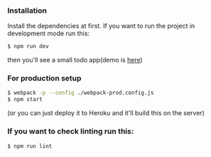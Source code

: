 ### Installation

Install the dependencies at first.
If you want to run the project in development mode run this:

```sh
$ npm run dev
```
then you'll see a small todo app(demo is [here](https://react-heroku.herokuapp.com/))

### For production setup

```sh
$ webpack -p --config ./webpack-prod.config.js
$ npm start
```
(or you can just deploy it to Heroku and it'll build this on the server)

### If you want to check linting run this:

```sh
$ npm run lint
```